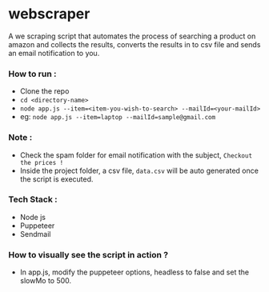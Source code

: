 # webscraper
A we scraping script that automates the process of searching a product on amazon and collects the results, converts the results in to csv file and sends an email notification to you.

### How to run :
- Clone the repo
- `cd <directory-name>`
- `node app.js --item=<item-you-wish-to-search> --mailId=<your-mailId>`
- eg: `node app.js --item=laptop --mailId=sample@gmail.com`

### Note :
- Check the spam folder for email notification with the subject, `Checkout the prices !`
- Inside the project folder, a csv file, `data.csv` will be auto generated once the script is executed.

### Tech Stack :
- Node js
- Puppeteer
- Sendmail

### How to visually see the script in action ?
- In app.js, modify the puppeteer options, headless to false and set the slowMo to 500.

